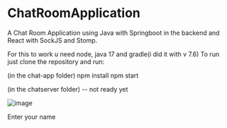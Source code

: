 # ChatRoomApplication

A Chat Room Application using Java with Springboot in the backend and React with SockJS and Stomp.

For this to work u need node, java 17 and gradle(i did it with v 7.6) 
To run just clone the repository and run:

(in the chat-app folder)
npm install
npm start 

(in the chatserver folder)
-- not ready yet

![image](https://user-images.githubusercontent.com/86251888/227200119-c483dfea-2706-4927-95f4-67bae8c967d1.png)

Enter your name
